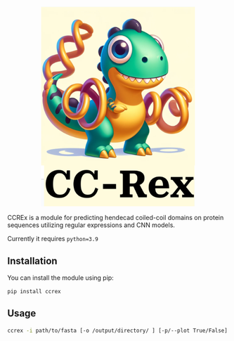 

<p align="center">
  <img src="https://github.com/donEnno/CCREx/blob/main/ccrex.png?raw=true" alt="Description" width="350" />
</p>

CCREx is a module for predicting hendecad coiled-coil domains on protein sequences utilizing regular expressions and CNN models.

Currently it requires ```python=3.9```

## Installation

You can install the module using pip:

```bash
pip install ccrex
```

## Usage
```bash
ccrex -i path/to/fasta [-o /output/directory/ ] [-p/--plot True/False]
```

